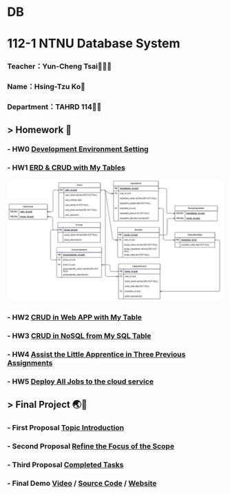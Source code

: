# DB
# 112-1 NTNU Database System

### Teacher：Yun-Cheng Tsai👩🏻‍💻

### Name：Hsing-Tzu Ko🌼

### Department：TAHRD 114:lion:🏫

## > Homework 📝
### - HW0 [Development Environment Setting](https://www.youtube.com/watch?v=9dRXiToZuH4) 
### - HW1 [ERD & CRUD with My Tables](https://www.youtube.com/watch?v=Y6jJ93m3jao)
![Homework 1/ERD.jpg](https://github.com/Hsing-Tzu/DB/blob/main/Homework%201/ERD.jpg)
### - HW2 [CRUD in Web APP with My Table](https://youtu.be/1AhiBY4fIxs)
### - HW3 [CRUD in NoSQL from My SQL Table](https://youtu.be/8HW0BY2-eVE)
### - HW4 [Assist the Little Apprentice in Three Previous Assignments](https://github.com/41071134h/DB)
### - HW5 [Deploy All Jobs to the cloud service](https://youtu.be/FVPLCzgQHR8)

## > Final Project 🌏🚢
### - First Proposal [Topic Introduction](https://youtu.be/HKzjosdfNwU)
### - Second Proposal [Refine the Focus of the Scope](https://youtu.be/RrKSo9HDoPs)
### - Third Proposal [Completed Tasks](https://youtu.be/Da1qEqTa73k)
### - Final Demo [Video](https://youtu.be/G-xK8LLmRKY) / [Source Code](https://github.com/patty111/VesselTracker/tree/practice) / [Website](https://hsing-tzu.github.io/VesselTracker/)
